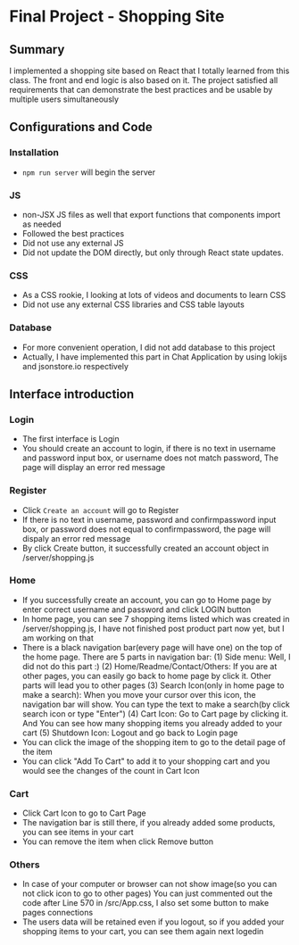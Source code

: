 # Final Project - Shopping Site

## Summary
I implemented a shopping site based on React that I totally learned from this class. The front and end logic is also based on it. The project satisfied all requirements that can demonstrate the best practices and be usable by multiple users simultaneously

## Configurations and Code

### Installation
* `npm run server` will begin the server

### JS
* non-JSX JS files as well that export functions that components import as needed
* Followed the best practices
* Did not use any external JS
* Did not update the DOM directly, but only through React state updates.

### CSS
* As a CSS rookie, I looking at lots of videos and documents to learn CSS
* Did not use any external CSS libraries and CSS table layouts

### Database
* For more convenient operation, I did not add database to this project
* Actually, I have implemented this part in Chat Application by using lokijs and jsonstore.io respectively

## Interface introduction

### Login
* The first interface is Login
* You should create an account to login, if there is no text in username and password input box, or username does not match password, The page will display an error red message

### Register
* Click `Create an account` will go to Register
* If there is no text in username, password and confirmpassword input box, or password does not equal to confirmpassword, the page will dispaly an error red message
* By click Create button, it successfully created an account object in /server/shopping.js

### Home
* If you successfully create an account, you can go to Home page by enter correct username and password and click LOGIN button
* In home page, you can see 7 shopping items listed which was created in /server/shopping.js, I have not finished post product part now yet, but I am working on that
* There is a black navigation bar(every page will have one) on the top of the home page. There are 5 parts in navigation bar:
  (1) Side menu: Well, I did not do this part :)
  (2) Home/Readme/Contact/Others: If you are at other pages, you can easily go back to home page by click it. Other parts will       lead you to other pages
  (3) Search Icon(only in home page to make a search): When you move your cursor over this icon, the navigation bar will show.       You can type the text to make a search(by click search icon or type "Enter")
  (4) Cart Icon: Go to Cart page by clicking it. And You can see how many shopping items you already added to your cart
  (5) Shutdown Icon: Logout and go back to Login page
* You can click the image of the shopping item to go to the detail page of the item
* You can click "Add To Cart" to add it to your shopping cart and you would see the changes of the count in Cart Icon

### Cart
* Click Cart Icon to go to Cart Page
* The navigation bar is still there, if you already added some products, you can see items in your cart
* You can remove the item when click Remove button
  
### Others
* In case of your computer or browser can not show image(so you can not click icon to go to other pages) You can just commented out the code after Line 570 in /src/App.css, I also set some button to make pages connections
* The users data will be retained even if you logout, so if you added your shopping items to your cart, you can see them again next logedin

